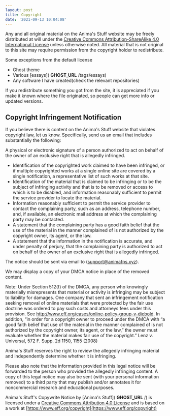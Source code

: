 ```yaml
---
layout: post
title: Copyright
date: '2021-09-13 10:04:08'
---
```


Any and all original material on the Anima's Stuff website may be freely distributed at will under the [Creative Commons Attribution-ShareAlike 4.0 International License](https://creativecommons.org/licenses/by-sa/4.0/) unless otherwise noted. All material that is not original to this site may require permission from the copyright holder to redistribute.

Some exceptions from the default license

- Ghost theme
- Various [essays]( __GHOST_URL__ /tags/essays)
- Any software I have created(check the relevant repositories)

If you redistribute something you got from the site, it is appreciated if you make it known where the file originated, so people can get more info or updated versions.

## Copyright Infringement Notification

If you believe there is content on the Anima's Stuff website that violates copyright law, let us know. Specifically, send us an email that includes substantially the following:

A physical or electronic signature of a person authorized to act on behalf of the owner of an exclusive right that is allegedly infringed.

- Identification of the copyrighted work claimed to have been infringed, or if multiple copyrighted works at a single online site are covered by a single notification, a representative list of such works at that site.
- Identification of the material that is claimed to be infringing or to be the subject of infringing activity and that is to be removed or access to which is to be disabled, and information reasonably sufficient to permit the service provider to locate the material.
- Information reasonably sufficient to permit the service provider to contact the complaining party, such as an address, telephone number, and, if available, an electronic mail address at which the complaining party may be contacted.
- A statement that the complaining party has a good faith belief that the use of the material in the manner complained of is not authorized by the copyright owner, its agent, or the law.
- A statement that the information in the notification is accurate, and under penalty of perjury, that the complaining party is authorized to act on behalf of the owner of an exclusive right that is allegedly infringed.

The notice should be sent via email to ([support@animafps.xyz](mailto:support@animafps.xyz)).

We may display a copy of your DMCA notice in place of the removed content.

Note: Under Section 512(f) of the DMCA, any person who knowingly materially misrepresents that material or activity is infringing may be subject to liability for damages. One company that sent an infringement notification seeking removal of online materials that were protected by the fair use doctrine was ordered to pay such costs and attorneys fees under this provision. See http://www.eff.org/cases/online-policy-group-v-diebold. In addition, “in order for a copyright owner to proceed under the DMCA with “a good faith belief that use of the material in the manner complained of is not authorized by the copyright owner, its agent, or the law,” the owner must evaluate whether the material makes fair use of the copyright.” Lenz v. Universal, 572 F. Supp. 2d 1150, 1155 (2008)

Anima's Stuff reserves the right to review the allegedly infringing material and independently determine whether it is infringing.

Please also note that the information provided in this legal notice will be forwarded to the person who provided the allegedly infringing content. A copy of this legal notice may also be sent (with your personal information removed) to a third party that may publish and/or annotates it for noncommercial research and educational purposes.

Anima's Stuff's Copywrite Notice by [Anima's Stuff]( __GHOST_URL__ /) is licensed under a [Creative Commons Attribution 4.0 License](https://creativecommons.org/licenses/by/4.0) and is based on a work at [https://www.eff.org/copyright](https://www.eff.org/copyright)

